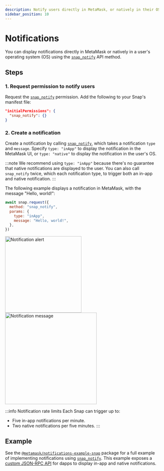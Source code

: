 ```yaml
---
description: Notify users directly in MetaMask, or natively in their OS.
sidebar_position: 10
---
```


# Notifications

You can display notifications directly in MetaMask or natively in a user's operating system (OS)
using the [`snap_notify`](../reference/snaps-api.md#snap_notify) API method.

## Steps

### 1. Request permission to notify users

Request the [`snap_notify`](../reference/snaps-api.md#snap_notify) permission.
Add the following to your Snap's manifest file:

```json title="snap.manifest.json"
"initialPermissions": {
  "snap_notify": {}
}
```

### 2. Create a notification

Create a notification by calling [`snap_notify`](../reference/snaps-api.md#snap_notify), which takes
a notification `type` and `message`.
Specify `type: "inApp"` to display the notification in the MetaMask UI, or `type: "native"` to
display the notification in the user's OS.

:::note
We recommend using `type: "inApp"` because there's no guarantee that native notifications are
displayed to the user.
You can also call `snap_notify` twice, which each notification type, to trigger both an in-app and
native notification.
:::

The following example displays a notification in MetaMask, with the message "Hello, world!":

```javascript title="index.js"
await snap.request({
  method: "snap_notify",
  params: {
    type: "inApp",
    message: "Hello, world!",
  },
})
```

<div class="row">
    <div class="column">
        <img src={require("../assets/notifications-1.png").default} width="250px" alt="Notification alert" style={{border: '1px solid #DCDCDC'}} />
    </div>
    <div class="column">
        <img src={require("../assets/notifications-2.png").default} width="300px" alt="Notification message" style={{border: '1px solid #DCDCDC'}} />
    </div>
</div>

:::info Notification rate limits
Each Snap can trigger up to:

- Five in-app notifications per minute.
- Two native notifications per five minutes.
  :::

## Example

See the
[`@metamask/notifications-example-snap`](https://github.com/MetaMask/snaps/tree/main/packages/examples/packages/notifications)
package for a full example of implementing notifications using
[`snap_notify`](../reference/snaps-api.md#snap_notify).
This example exposes a [custom JSON-RPC API](../learn/about-snaps/apis.md#custom-json-rpc-apis) for
dapps to display in-app and native notifications.
